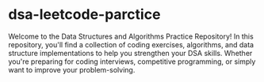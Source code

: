 # dsa-leetcode-parctice
Welcome to the Data Structures and Algorithms Practice Repository!  In this repository, you'll find a collection of coding exercises, algorithms, and data structure implementations to help you strengthen your DSA skills. Whether you're preparing for coding interviews, competitive programming, or simply want to improve your problem-solving.
